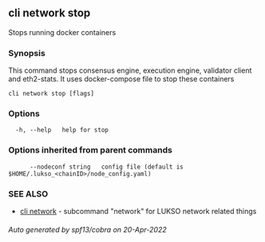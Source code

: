 ## cli network stop

Stops running docker containers

### Synopsis

This command stops consensus engine, execution engine, validator client and eth2-stats.
It uses docker-compose file to stop these containers

```
cli network stop [flags]
```

### Options

```
  -h, --help   help for stop
```

### Options inherited from parent commands

```
      --nodeconf string   config file (default is $HOME/.lukso_<chainID>/node_config.yaml)
```

### SEE ALSO

* [cli network](cli_network.md)	 - subcommand "network" for LUKSO network related things

###### Auto generated by spf13/cobra on 20-Apr-2022
